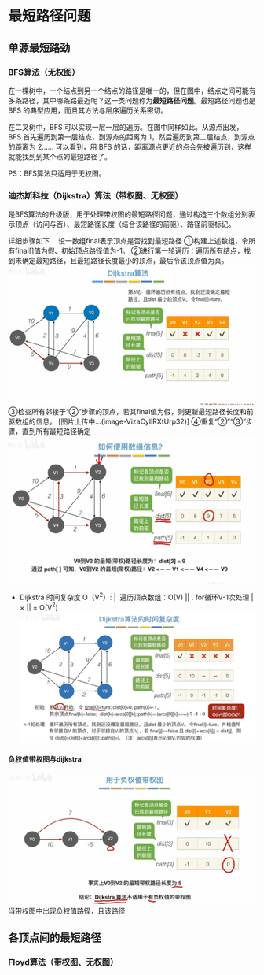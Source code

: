 


# 最短路径问题
##  单源最短路劲
### BFS算法（无权图）
在一棵树中，一个结点到另一个结点的路径是唯一的，但在图中，结点之间可能有多条路径，其中哪条路最近呢？这一类问题称为**最短路径问题**。最短路径问题也是 BFS 的典型应用，而且其方法与层序遍历关系密切。

在二叉树中，BFS 可以实现一层一层的遍历。在图中同样如此。从源点出发，BFS 首先遍历到第一层结点，到源点的距离为 1，然后遍历到第二层结点，到源点的距离为 2…… 可以看到，用 BFS 的话，距离源点更近的点会先被遍历到，这样就能找到到某个点的最短路径了。

PS：BFS算法只适用于无权图。

### 迪杰斯科拉（Dijkstra）算法（带权图、无权图）

是BFS算法的升级版，用于处理带权图的最短路径问题，通过构造三个数组分别表示顶点（访问与否）、最短路径长度（结合该路径的前驱）、路径前驱标记。

详细步骤如下：
设一数组final表示顶点是否找到最短路径
①构建上述数组，令所有final[]值为假、初始顶点路径值为-1。
②进行第一轮遍历：遍历所有结点，找到未确定最短路径，且最短路径长度最小的顶点，最后令该顶点值为真。
![输入图片说明](/imgs/2025-07-07/eNRQMWJ3aGO2LW5k.jpeg)
③检查所有邻接于“②”步骤的顶点，若其final值为假，则更新最短路径长度和前驱数组的信息。
[图片上传中...(image-VizaCyllRXtUrp32)]
④重复“②”“③”步骤，直到所有最短路径确定
![输入图片说明](/imgs/2025-07-07/0oWIOn42XRO3HRtT.jpeg)

- Dijkstra 时间复杂度 O（V$^2$）:
| .遍历顶点数组：O(V)
|| . for循环V-1次处理
| × || = O(V$^2$)
![输入图片说明](/imgs/2025-07-07/pSJspvUiQljXUxkh.jpeg)
#### 负权值带权图与dijkstra
![输入图片说明](/imgs/2025-07-07/S9UFKOfVy39FO2Lt.jpeg)
当带权图中出现负权值路径，且该路径

## 各顶点间的最短路径

### Floyd算法（带权图、无权图）
<!--stackedit_data:
eyJoaXN0b3J5IjpbLTI0NTMzMzAxOSwtMTI4MTM4MTE0NiwtOT
Y3MTQ5MzUzLDExNTU3NjI0MjUsNDQwOTA1NjE5XX0=
-->